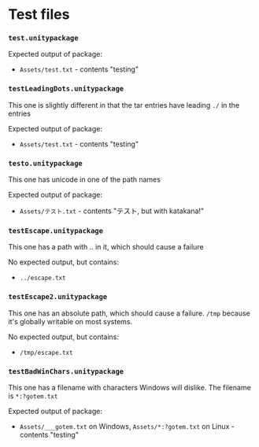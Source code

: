# Test files

### `test.unitypackage`

Expected output of package:

* `Assets/test.txt` - contents "testing"

### `testLeadingDots.unitypackage`

This one is slightly different in that the tar entries have leading `./` in the entries

Expected output of package:

* `Assets/test.txt` - contents "testing"

### `testo.unitypackage`

This one has unicode in one of the path names

Expected output of package:

* `Assets/テスト.txt` - contents "テスト, but with katakana!"

### `testEscape.unitypackage`

This one has a path with .. in it, which should cause a failure

No expected output, but contains:

* `../escape.txt`

### `testEscape2.unitypackage`

This one has an absolute path, which should cause a failure. `/tmp` because it's
globally writable on most systems.

No expected output, but contains:

* `/tmp/escape.txt`

### `testBadWinChars.unitypackage`

This one has a filename with characters Windows will dislike. The filename is `*:?gotem.txt`

Expected output of package:

* `Assets/___gotem.txt` on Windows, `Assets/*:?gotem.txt` on Linux - contents "testing"
